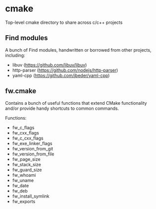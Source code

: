 # cmake
Top-level cmake directory to share across c/c++ projects

## Find modules
A bunch of Find modules, handwritten or borrowed from other projects, including:

* libuv (https://github.com/libuv/libuv)
* http-parser (https://github.com/nodejs/http-parser)
* yaml-cpp (https://github.com/jbeder/yaml-cpp)

## fw.cmake
Contains a bunch of useful functions that extend CMake functionality and/or provide handy shortcuts to common commands.

Functions:

* fw_c_flags
* fw_cxx_flags
* fw_c_cxx_flags
* fw_exe_linker_flags
* fw_version_from_git
* fw_version_from_file
* fw_page_size
* fw_stack_size
* fw_guard_size
* fw_whoami
* fw_uname
* fw_date
* fw_deb
* fw_install_symlink
* fw_exports
